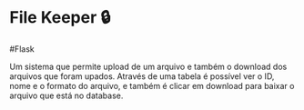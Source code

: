 # File Keeper 🔒

#Flask

Um sistema que permite upload de um arquivo e também o download dos arquivos que foram upados. Através de uma tabela é possível ver o ID, nome e o formato do arquivo, e também é clicar em download para baixar o arquivo que está no database.

